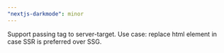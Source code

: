 ```yaml
---
"nextjs-darkmode": minor
---
```


Support passing tag to server-target. Use case: replace html element in case SSR is preferred over SSG.
